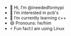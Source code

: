 - 👋 Hi, I’m @ineededformypi
- 👀 I’m interested in pcb's
- 🌱 I’m currently learning c++
- 😄 Pronouns: he/him
- ⚡ Fun fact:I am using Linux

<!---
ineededformypi/ineededformypi is a ✨ special ✨ repository because its `README.md` (this file) appears on your GitHub profile.
You can click the Preview link to take a look at your changes.
--->
